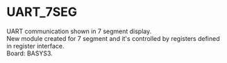 # UART_7SEG
UART communication shown in 7 segment display.\
New module created for 7 segment and it's controlled by registers defined in register interface.\
Board: BASYS3.
